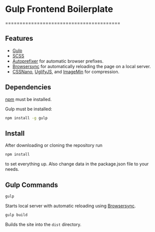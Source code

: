 # Gulp Frontend Boilerplate

========================================

## Features

- [Gulp][gulp]
- [SCSS][scss]
- [Autoprefixer][autoprefixer] for automatic browser prefixes.
- [Browsersync][browsersync] for automatically reloading the page on a local server.
- [CSSNano][cssnano], [UglifyJS][uglifyjs], and [ImageMin][imagemin] for compression.

## Dependencies

[npm][npm-install] must be installed. 

Gulp must be installed:

```bash
npm install -g gulp
```

## Install

After downloading or cloning the repository run

```bash
npm install
```

to set everything up. Also change data in the package.json file to your needs.


## Gulp Commands

```bash
gulp
```

Starts local server with automatic reloading using [Browsersync][browsersync].

```bash
gulp build
```

Builds the site into the `dist` directory.


[autoprefixer]: https://css-tricks.com/autoprefixer/
[browsersync]: http://www.browsersync.io/
[cssnano]: http://cssnano.co/
[gulp]: http://gulpjs.com/
[imagemin]: https://github.com/imagemin/imagemin
[npm-install]: https://nodejs.org/en/download/
[uglifyjs]: https://github.com/mishoo/UglifyJS
[scss]: http://sass-lang.com/
